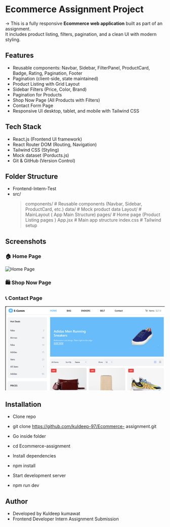 # Ecommerce Assignment Project

-> This is a fully responsive **Ecommerce web application** built as part of an assignment.  
It includes product listing, filters, pagination, and a clean UI with modern styling.



##  Features
-  Reusable components: Navbar, Sidebar, FilterPanel,
   ProductCard, Badge, Rating, Pagination, Footer 
-  Pagination (client-side, state maintained)
-  Product Listing with Grid Layout  
-  Sidebar Filters (Price, Color, Brand)  
-  Pagination for Products  
-  Shop Now Page (All Products with Filters)  
-  Contact Form Page  
-  Responsive UI desktop, tablet, and mobile with Tailwind CSS  



##  Tech Stack
- React.js (Frontend UI framework)
- React Router DOM (Routing, Navigation)
- Tailwind CSS (Styling)
- Mock dataset (Porducts.js)
- Git & GitHub (Version Control)




##  Folder Structure 

- Frontend-Intern-Test
- src/
  > components/ # Reusable components (Navbar, Sidebar,   ProductCard, etc.)
  > data/ # Mock product data
  > Layout/ # MainLayout ( App Main Structure)
  > pages/ # Home page (Product Listing pages )
  > App.jsx # Main app structure
  > index.css # Tailwind setup




##  Screenshots

### 🏠 Home Page
![Home Page](./screenshots/home.png)
### 🛍️ Shop Now Page
### 📞 Contact Page


![alt text](image.png)


##  Installation

*  Clone repo
-  git clone https://github.com/kuldeep-97/Ecommerce-  assignment.git

*  Go inside folder
-  cd Ecommerce-assignment

*  Install dependencies
-  npm install

*  Start development server
-  npm run dev




## Author
* Developed by Kuldeep kumawat
* Frontend Developer Intern Assignment Submission